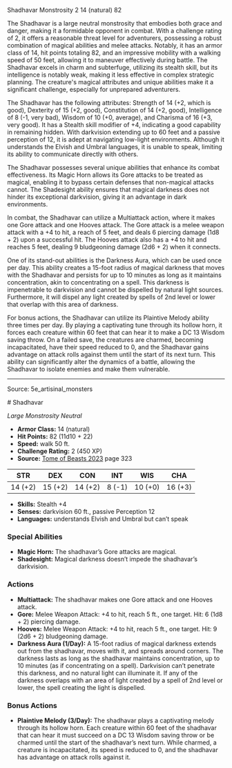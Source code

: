 <MonsterName/>Shadhavar</MonsterName>
<CreatureType/>Monstrosity</CreatureType>
<CR/>2</CR>
<AC/>14 (natural)</AC>
<HP/>82</HP>
<summary>The Shadhavar is a large neutral monstrosity that embodies both grace and danger, making it a formidable opponent in combat. With a challenge rating of 2, it offers a reasonable threat level for adventurers, possessing a robust combination of magical abilities and melee attacks. Notably, it has an armor class of 14, hit points totaling 82, and an impressive mobility with a walking speed of 50 feet, allowing it to maneuver effectively during battle. The Shadhavar excels in charm and subterfuge, utilizing its stealth skill, but its intelligence is notably weak, making it less effective in complex strategic planning. The creature's magical attributes and unique abilities make it a significant challenge, especially for unprepared adventurers.</summary>

<detail>

The Shadhavar has the following attributes: Strength of 14 (+2, which is good), Dexterity of 15 (+2, good), Constitution of 14 (+2, good), Intelligence of 8 (-1, very bad), Wisdom of 10 (+0, average), and Charisma of 16 (+3, very good). It has a Stealth skill modifier of +4, indicating a good capability in remaining hidden. With darkvision extending up to 60 feet and a passive perception of 12, it is adept at navigating low-light environments. Although it understands the Elvish and Umbral languages, it is unable to speak, limiting its ability to communicate directly with others.

The Shadhavar possesses several unique abilities that enhance its combat effectiveness. Its Magic Horn allows its Gore attacks to be treated as magical, enabling it to bypass certain defenses that non-magical attacks cannot. The Shadesight ability ensures that magical darkness does not hinder its exceptional darkvision, giving it an advantage in dark environments.

In combat, the Shadhavar can utilize a Multiattack action, where it makes one Gore attack and one Hooves attack. The Gore attack is a melee weapon attack with a +4 to hit, a reach of 5 feet, and deals 6 piercing damage (1d8 + 2) upon a successful hit. The Hooves attack also has a +4 to hit and reaches 5 feet, dealing 9 bludgeoning damage (2d6 + 2) when it connects. 

One of its stand-out abilities is the Darkness Aura, which can be used once per day. This ability creates a 15-foot radius of magical darkness that moves with the Shadhavar and persists for up to 10 minutes as long as it maintains concentration, akin to concentrating on a spell. This darkness is impenetrable to darkvision and cannot be dispelled by natural light sources. Furthermore, it will dispel any light created by spells of 2nd level or lower that overlap with this area of darkness.

For bonus actions, the Shadhavar can utilize its Plaintive Melody ability three times per day. By playing a captivating tune through its hollow horn, it forces each creature within 60 feet that can hear it to make a DC 13 Wisdom saving throw. On a failed save, the creatures are charmed, becoming incapacitated, have their speed reduced to 0, and the Shadhavar gains advantage on attack rolls against them until the start of its next turn. This ability can significantly alter the dynamics of a battle, allowing the Shadhavar to isolate enemies and make them vulnerable.</detail>



---

Source: 5e_artisinal_monsters

<statblock>
# Shadhavar

*Large* *Monstrosity* *Neutral*

- **Armor Class:** 14 (natural)
- **Hit Points:** 82 (11d10 + 22)
- **Speed:** walk 50 ft.
- **Challenge Rating:** 2 (450 XP)
- **Source:** [Tome of Beasts 2023](https://koboldpress.com/kpstore/product/tome-of-beasts-1-2023-edition/) page 323

| STR | DEX | CON | INT | WIS | CHA |
| --- | --- | --- | --- | --- | --- |
| 14 (+2) | 15 (+2) | 14 (+2) | 8 (-1) | 10 (+0) | 16 (+3) |

- **Skills:** Stealth +4
- **Senses:** darkvision 60 ft., passive Perception 12
- **Languages:** understands Elvish and Umbral but can’t speak

### Special Abilities

- **Magic Horn:** The shadhavar’s Gore attacks are magical.
- **Shadesight:** Magical darkness doesn’t impede the shadhavar’s darkvision.

### Actions

- **Multiattack:** The shadhavar makes one Gore attack and one Hooves attack.
- **Gore:** Melee Weapon Attack: +4 to hit, reach 5 ft., one target. Hit: 6 (1d8 + 2) piercing damage.
- **Hooves:** Melee Weapon Attack: +4 to hit, reach 5 ft., one target. Hit: 9 (2d6 + 2) bludgeoning damage.
- **Darkness Aura (1/Day):** A 15-foot radius of magical darkness extends out from the shadhavar, moves with it, and spreads around corners. The darkness lasts as long as the shadhavar maintains concentration, up to 10 minutes (as if concentrating on a spell). Darkvision can’t penetrate this darkness, and no natural light can illuminate it. If any of the darkness overlaps with an area of light created by a spell of 2nd level or lower, the spell creating the light is dispelled.

### Bonus Actions

- **Plaintive Melody (3/Day):** The shadhavar plays a captivating melody through its hollow horn. Each creature within 60 feet of the shadhavar that can hear it must succeed on a DC 13 Wisdom saving throw or be charmed until the start of the shadhavar’s next turn. While charmed, a creature is incapacitated, its speed is reduced to 0, and the shadhavar has advantage on attack rolls against it.
</statblock>


